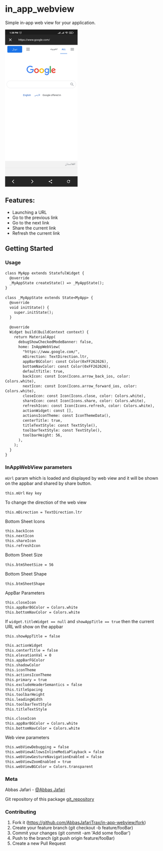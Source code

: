 # in_app_webview

Simple in-app web view for your application.

<img src="https://raw.githubusercontent.com/AbbasJafariTrax/in-app-webview/e22088c4cc0881f073c5f47589cbefe7f6414516/assets/images/browse_in.jpg" height=512px width=236px>

## Features:

- Launching a URL
- Go to the previous link
- Go to the next link
- Share the current link
- Refresh the current link

## Getting Started

### Usage

```
class MyApp extends StatefulWidget {
  @override
  _MyAppState createState() => _MyAppState();
}

class _MyAppState extends State<MyApp> {
  @override
  void initState() {
    super.initState();
  }

  @override
  Widget build(BuildContext context) {
    return MaterialApp(
      debugShowCheckedModeBanner: false,
      home: InAppWebView(
        "https://www.google.com/",
        mDirection: TextDirection.ltr,
        appBarBGColor: const Color(0xFF262626),
        bottomNavColor: const Color(0xFF262626),
        defaultTitle: true,
        backIcon: const Icon(Icons.arrow_back_ios, color: Colors.white),
        nextIcon: const Icon(Icons.arrow_forward_ios, color: Colors.white),
        closeIcon: const Icon(Icons.close, color: Colors.white),
        shareIcon: const Icon(Icons.share, color: Colors.white),
        refreshIcon: const Icon(Icons.refresh, color: Colors.white),
        actionWidget: const [],
        actionsIconTheme: const IconThemeData(),
        centerTitle: true,
        titleTextStyle: const TextStyle(),
        toolbarTextStyle: const TextStyle(),
        toolbarHeight: 56,
      ),
    );
  }
}
```

### InAppWebView parameters

`mUrl` param which is loaded and displayed by web view and it will be shown on the appbar and shared
by share button.

```this.mUrl```
```Key key```

To change the direction of the web view

```this.mDirection = TextDirection.ltr```

Bottom Sheet Icons

```
this.backIcon
this.nextIcon
this.shareIcon
this.refreshIcon
```

Bottom Sheet Size

```this.btmSheetSize = 56```

Bottom Sheet Shape

```this.btmSheetShape```

AppBar Parameters

```
this.closeIcon
this.appBarBGColor = Colors.white
this.bottomNavColor = Colors.white
```

If ```widget.titleWidget == null``` and ```showAppTitle == true``` then the current URL will show on
the appbar

```
this.showAppTitle = false
```

```
this.actionWidget
this.centerTitle = false
this.elevationVal = 0
this.appBarFGColor
this.shadowColor
this.iconTheme
this.actionsIconTheme
this.primary = true
this.excludeHeaderSemantics = false
this.titleSpacing
this.toolbarHeight
this.leadingWidth
this.toolbarTextStyle
this.titleTextStyle
```

```
this.closeIcon
this.appBarBGColor = Colors.white
this.bottomNavColor = Colors.white
```

Web view parameters

```
this.webViewDebugging = false
this.webViewAllowsInlineMediaPlayback = false
this.webViewGestureNavigationEnabled = false
this.webViewZoomEnabled = true
this.webViewBGColor = Colors.transparent
```

### Meta

Abbas Jafari - [@Abbas Jafari](https://www.linkedin.com/in/abbas-jafari-1355531b5/)

Git repository of this package
[git_repository](https://github.com/AbbasJafariTrax/in-app-webview/)

### Contributing

1. Fork it (https://github.com/AbbasJafariTrax/in-app-webview/fork)
2. Create your feature branch (git checkout -b feature/fooBar)
3. Commit your changes (git commit -am 'Add some fooBar')
4. Push to the branch (git push origin feature/fooBar)
5. Create a new Pull Request

